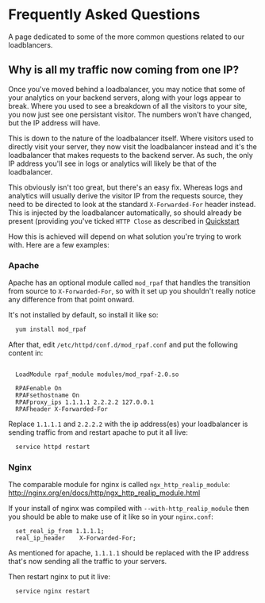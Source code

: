 # Frequently Asked Questions

A page dedicated to some of the more common questions related to our loadblancers.

## Why is all my traffic now coming from one IP?

Once you've moved behind a loadbalancer, you may notice that some of your analytics on your backend servers, along with your logs appear to break. Where you used to see a breakdown of all the visitors to your site, you now just see one persistant visitor. The numbers won't have changed, but the IP address will have.

This is down to the nature of the loadbalancer itself. Where visitors used to directly visit your server, they now visit the loadbalancer instead and it's the loadbalancer that makes requests to the backend server. As such, the only IP address you'll see in logs or analytics will likely be that of the loadbalancer.

This obviously isn't too great, but there's an easy fix. Whereas logs and analytics will usually derive the visitor IP from the requests source, they need to be directed to look at the standard `X-Forwarded-For` header instead. This is injected by the loadbalancer automatically, so should already be present (providing you've ticked `HTTP Close` as described in  [Quickstart](/myukfast/loadbalancing/quickstart.html)

How this is achieved will depend on what solution you're trying to work with. Here are a few examples:

### Apache

Apache has an optional module called `mod_rpaf` that handles the transition from source to `X-Forwarded-For`, so with it set up you shouldn't really notice any difference from that point onward.

It's not installed by default, so install it like so:

```bash
  yum install mod_rpaf
```

After that, edit `/etc/httpd/conf.d/mod_rpaf.conf` and put the following content in:

```apacheconf

  LoadModule rpaf_module modules/mod_rpaf-2.0.so

  RPAFenable On
  RPAFsethostname On
  RPAFproxy_ips 1.1.1.1 2.2.2.2 127.0.0.1
  RPAFheader X-Forwarded-For
```

Replace `1.1.1.1` and `2.2.2.2` with the ip address(es) your loadbalancer is sending traffic from and restart apache to put it all live:

```bash
  service httpd restart
```

### Nginx

The comparable module for nginx is called `ngx_http_realip_module`: <http://nginx.org/en/docs/http/ngx_http_realip_module.html>

If your install of nginx was compiled with `--with-http_realip_module` then you should be able to make use of it like so in your `nginx.conf`:

```nginx
  set_real_ip_from 1.1.1.1;
  real_ip_header    X-Forwarded-For;
```

As mentioned for apache, `1.1.1.1` should be replaced with the IP address that's now sending all the traffic to your servers.

Then restart nginx to put it live:

```bash
  service nginx restart
```
